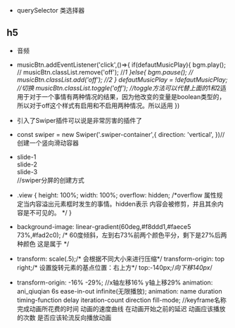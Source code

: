 - querySelector 类选择器 
## h5
- 音频
- musicBtn.addEventListener('click',()=>{
            if(defautMusicPlay){
                bgm.play();
                // musicBtn.classList.remove('off');  //*1
            }else{
                bgm.pause();
                // musicBtn.classList.add('off');      //*2
            }
            defautMusicPlay = !defautMusicPlay;
            //切换
            musicBtn.classList.toggle('off');
            //toggle方法可以代替上面的*1和*2适用于对于一个事情有两种情况的结果，因为他改变的变量是boolean类型的，所以对于off这个样式有启用和不启用两种情况。所以适用
        })
-  <script src="https://cdnjs.cloudflare.com/ajax/libs/Swiper/4.0.2/js/swiper.min.js"></script>引入了Swiper插件可以说是非常厉害的插件了
- const swiper = new Swiper('.swiper-container',{
            direction: 'vertical',
        })//创建一个竖向滑动容器
- <div class="swiper-container">
        <div class="swiper-wrapper">
            <div class="swiper-slide">
                slide-1
            </div>
            <div class="swiper-slide">
                slide-2
            </div>
            <div class="swiper-slide">
                slide-3
            </div>
        </div>
    </div>//swiper分屏的创建方式

- .view {
    height: 100%;
    width: 100%;
    overflow: hidden;  /*overflow 属性规定当内容溢出元素框时发生的事情。hidden表示
    内容会被修剪，并且其余内容是不可见的。  */
    }

- background-image: linear-gradient(60deg,#f8ddd1,#faece5 73%,#fad2c0);
    /* 60度倾斜，左到右73%前两个颜色平分，剩下是27%后两种颜色 这是属于 */

-   transform: scale(.5);/* 会根据不同大小来进行压缩*/
    transform-origin: top right;/* 设置旋转元素的基点位置：右上方*/
    top:-140px;/*向下移140px*/

-   transform-origin: -16% -29%; //x轴左移16% y轴上移29% 
    animation: ani_qiuqian 6s ease-in-out infinite(无限播放);
    animation: name duration timing-function delay iteration-count direction fill-mode;
    //keyframe名称 完成动画所花费的时间 动画的速度曲线 在动画开始之前的延迟 动画应该播放的次数 是否应该轮流反向播放动画